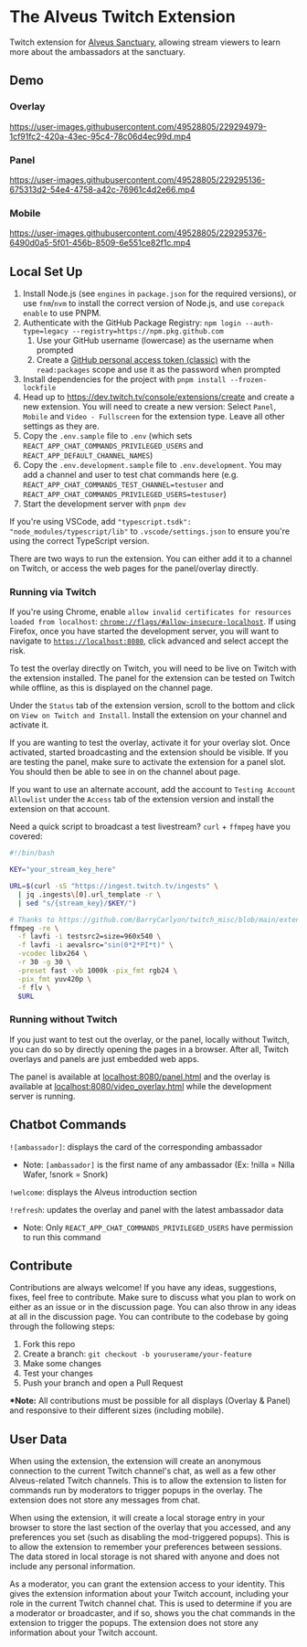# The Alveus Twitch Extension

Twitch extension for [Alveus Sanctuary](https://www.alveussanctuary.org), allowing stream viewers to learn more about the ambassadors at the sanctuary.

## Demo

### Overlay

https://user-images.githubusercontent.com/49528805/229294979-1cf91fc2-420a-43ec-95c4-78c06d4ec99d.mp4

### Panel

https://user-images.githubusercontent.com/49528805/229295136-675313d2-54e4-4758-a42c-76961c4d2e66.mp4

### Mobile

https://user-images.githubusercontent.com/49528805/229295376-6490d0a5-5f01-456b-8509-6e551ce82f1c.mp4

## Local Set Up

1. Install Node.js (see `engines` in `package.json` for the required versions), or use `fnm`/`nvm` to install the correct version of Node.js, and use `corepack enable` to use PNPM.
2. Authenticate with the GitHub Package Registry: `npm login --auth-type=legacy --registry=https://npm.pkg.github.com`
   1. Use your GitHub username (lowercase) as the username when prompted
   2. Create a [GitHub personal access token (classic)](https://github.com/settings/tokens/new) with the `read:packages` scope and use it as the password when prompted
3. Install dependencies for the project with `pnpm install --frozen-lockfile`
4. Head up to https://dev.twitch.tv/console/extensions/create and create a new extension.
   You will need to create a new version: Select `Panel`, `Mobile` and `Video - Fullscreen` for the extension type. Leave all other settings as they are.
5. Copy the `.env.sample` file to `.env` (which sets `REACT_APP_CHAT_COMMANDS_PRIVILEGED_USERS` and `REACT_APP_DEFAULT_CHANNEL_NAMES`)
6. Copy the `.env.development.sample` file to `.env.development`. You may add a channel and user to test chat commands here (e.g. `REACT_APP_CHAT_COMMANDS_TEST_CHANNEL=testuser` and `REACT_APP_CHAT_COMMANDS_PRIVILEGED_USERS=testuser`)
7. Start the development server with `pnpm dev`

If you're using VSCode, add `"typescript.tsdk": "node_modules/typescript/lib"` to `.vscode/settings.json` to ensure you're using the correct TypeScript version.

There are two ways to run the extension. You can either add it to a channel on Twitch, or access the web pages for the panel/overlay directly.

### Running via Twitch

If you're using Chrome, enable `allow invalid certificates for resources loaded from localhost`: [`chrome://flags/#allow-insecure-localhost`](chrome://flags/#allow-insecure-localhost).
If using Firefox, once you have started the development server, you will want to navigate to [`https://localhost:8080`](https://localhost:8080), click advanced and select accept the risk.

To test the overlay directly on Twitch, you will need to be live on Twitch with the extension installed.
The panel for the extension can be tested on Twitch while offline, as this is displayed on the channel page.

Under the `Status` tab of the extension version, scroll to the bottom and click on `View on Twitch and Install`. Install the extension on your channel and activate it.

If you are wanting to test the overlay, activate it for your overlay slot. Once activated, started broadcasting and the extension should be visible.
If you are testing the panel, make sure to activate the extension for a panel slot. You should then be able to see in on the channel about page.

If you want to use an alternate account, add the account to `Testing Account Allowlist` under the `Access` tab of the extension version and install the extension on that account.

Need a quick script to broadcast a test livestream? `curl` + `ffmpeg` have you covered:

```bash
#!/bin/bash

KEY="your_stream_key_here"

URL=$(curl -sS "https://ingest.twitch.tv/ingests" \
  | jq .ingests\[0].url_template -r \
  | sed "s/{stream_key}/$KEY/")

# Thanks to https://github.com/BarryCarlyon/twitch_misc/blob/main/extensions/test_stream/generic.sh
ffmpeg -re \
  -f lavfi -i testsrc2=size=960x540 \
  -f lavfi -i aevalsrc="sin(0*2*PI*t)" \
  -vcodec libx264 \
  -r 30 -g 30 \
  -preset fast -vb 1000k -pix_fmt rgb24 \
  -pix_fmt yuv420p \
  -f flv \
  $URL
```

### Running without Twitch

If you just want to test out the overlay, or the panel, locally without Twitch, you can do so by directly opening the pages in a browser. After all, Twitch overlays and panels are just embedded web apps.

The panel is available at [localhost:8080/panel.html](https://localhost:8080/panel.html) and the overlay is available at [localhost:8080/video_overlay.html](https://localhost:8080/video_overlay.html) while the development server is running.

## Chatbot Commands

`![ambassador]`: displays the card of the corresponding ambassador

- Note: `[ambassador]` is the first name of any ambassador (Ex: !nilla = Nilla Wafer, !snork = Snork)

`!welcome`: displays the Alveus introduction section

`!refresh`: updates the overlay and panel with the latest ambassador data

- Note: Only `REACT_APP_CHAT_COMMANDS_PRIVILEGED_USERS` have permission to run this command

## Contribute

Contributions are always welcome! If you have any ideas, suggestions, fixes, feel free to contribute. Make sure to discuss what you plan to work on either as an issue or in the discussion page. You can also throw in any ideas at all in the discussion page. You can contribute to the codebase by going through the following steps:

1. Fork this repo
2. Create a branch: `git checkout -b youruserame/your-feature`
3. Make some changes
4. Test your changes
5. Push your branch and open a Pull Request

<b>\*Note:</b> All contributions must be possible for all displays (Overlay & Panel) and responsive to their different sizes (including mobile).

## User Data

When using the extension, the extension will create an anonymous connection to the current Twitch channel's chat, as well as a few other Alveus-related Twitch channels. This is to allow the extension to listen for commands run by moderators to trigger popups in the overlay. The extension does not store any messages from chat.

When using the extension, it will create a local storage entry in your browser to store the last section of the overlay that you accessed, and any preferences you set (such as disabling the mod-triggered popups). This is to allow the extension to remember your preferences between sessions. The data stored in local storage is not shared with anyone and does not include any personal information.

As a moderator, you can grant the extension access to your identity. This gives the extension information about your Twitch account, including your role in the current Twitch channel chat. This is used to determine if you are a moderator or broadcaster, and if so, shows you the chat commands in the extension to trigger the popups. The extension does not store any information about your Twitch account.
